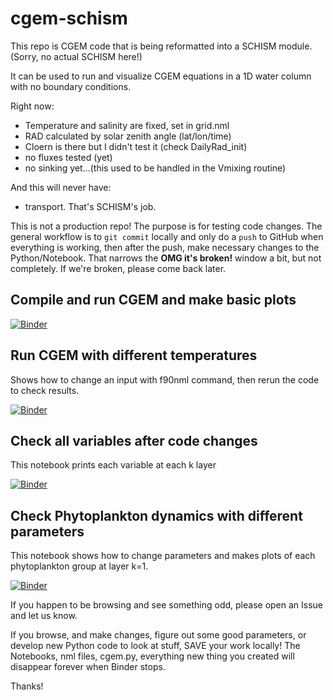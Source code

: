 # cgem-schism

This repo is CGEM code that is being reformatted into a SCHISM module.  (Sorry, no actual SCHISM here!)

It can be used to run and visualize CGEM equations in a 1D water column with no boundary conditions.

Right now:
- Temperature and salinity are fixed, set in grid.nml
- RAD calculated by solar zenith angle (lat/lon/time)
- Cloern is there but I didn't test it (check DailyRad_init)
- no fluxes tested (yet)
- no sinking yet...(this used to be handled in the Vmixing routine)

And this will never have:
- transport.  That's SCHISM's job.

This is not a production repo!  The purpose is for testing code changes.  The general workflow is to `git commit` locally and only do a `push` to GitHub when everything is working, then after the push, make necessary changes to the Python/Notebook.  That narrows the **OMG it's broken!** window a bit, but not completely.  If we're broken, please come back later. 

## Compile and run CGEM and make basic plots
[![Binder](https://mybinder.org/badge_logo.svg)](https://mybinder.org/v2/gh/lisalenorelowe/cgem-schism.git/HEAD?labpath=cgem.ipynb)


## Run CGEM with different temperatures
Shows how to change an input with f90nml command, then rerun the code to check results.

[![Binder](https://mybinder.org/badge_logo.svg)](https://mybinder.org/v2/gh/lisalenorelowe/cgem-schism.git/HEAD?labpath=cgem_testing.ipynb)

## Check all variables after code changes
This notebook prints each variable at each k layer

[![Binder](https://mybinder.org/badge_logo.svg)](https://mybinder.org/v2/gh/lisalenorelowe/cgem-schism.git/HEAD?labpath=cgem_check.ipynb)

## Check Phytoplankton dynamics with different parameters
This notebook shows how to change parameters and makes plots of each phytoplankton group at layer k=1.

[![Binder](https://mybinder.org/badge_logo.svg)](https://mybinder.org/v2/gh/lisalenorelowe/cgem-schism.git/HEAD?labpath=cgem_A6.ipynb)

If you happen to be browsing and see something odd, please open an Issue and let us know.  

If you browse, and make changes, figure out some good parameters, or develop new Python code to look at stuff, SAVE your work locally! The Notebooks, nml files, cgem.py, everything new thing you created will disappear forever when Binder stops.

Thanks!
